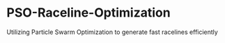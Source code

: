 # PSO-Raceline-Optimization
Utilizing Particle Swarm Optimization to generate fast racelines efficiently 
